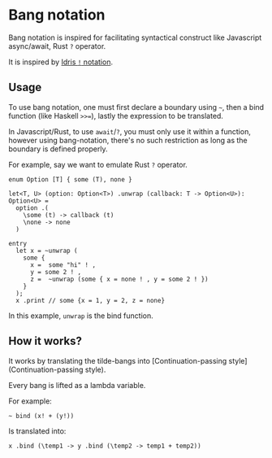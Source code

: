 # Bang notation

Bang notation is inspired for facilitating syntactical construct like
Javascript async/await, Rust `?` operator.

It is inspired by [Idris `!` notation](https://idris2.readthedocs.io/en/latest/tutorial/interfaces.html#notation).

## Usage

To use bang notation, one must first declare a boundary using `~`, then a
bind function (like Haskell `>>=`), lastly the expression to be translated.

In Javascript/Rust, to use `await`/`?`, you must only use it within a function,
however using bang-notation, there's no such restriction as long as the
boundary is defined properly.

For example, say we want to emulate Rust `?` operator.

```kk
enum Option [T] { some (T), none }

let<T, U> (option: Option<T>) .unwrap (callback: T -> Option<U>): Option<U> =
  option .(
    \some (t) -> callback (t)
    \none -> none
  )

entry
  let x = ~unwrap (
    some {
      x =  some "hi" ! ,
      y = some 2 ! ,
      z =  ~unwrap (some { x = none ! , y = some 2 ! })
    }
  );
  x .print // some {x = 1, y = 2, z = none}
```

In this example, `unwrap` is the bind function.

## How it works?

It works by translating the tilde-bangs into [Continuation-passing
style](Continuation-passing style).

Every bang is lifted as a lambda variable.

For example:

```
~ bind (x! + (y!))
```

Is translated into:

```
x .bind (\temp1 -> y .bind (\temp2 -> temp1 + temp2))
```
